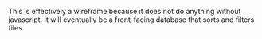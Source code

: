 This is effectively a wireframe because it does not do anything without javascript. It will eventually be a front-facing database that sorts and filters files.
